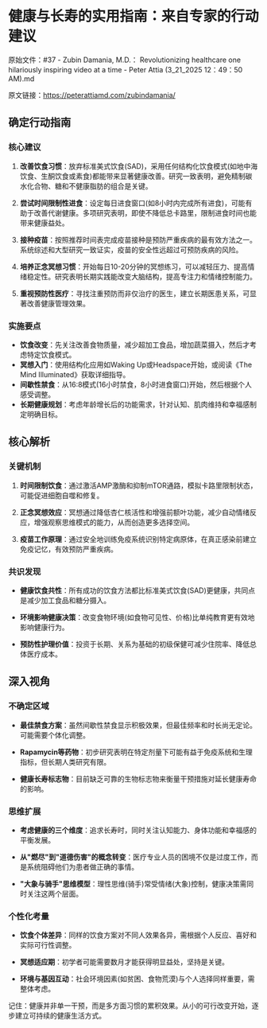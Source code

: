 # 健康与长寿的实用指南：来自专家的行动建议

原始文件：#37 - Zubin Damania, M.D.： Revolutionizing healthcare one hilariously inspiring video at a time - Peter Attia (3_21_2025 12：49：50 AM).md

原文链接：https://peterattiamd.com/zubindamania/

<YouTube videoId="IiuJZbxqkMg" />

## 确定行动指南

### 核心建议

1. **改善饮食习惯**：放弃标准美式饮食(SAD)，采用任何结构化饮食模式(如地中海饮食、生酮饮食或素食)都能带来显著健康改善。研究一致表明，避免精制碳水化合物、糖和不健康脂肪的组合是关键。

2. **尝试时间限制性进食**：设定每日进食窗口(如8小时内完成所有进食)，可能有助于改善代谢健康。多项研究表明，即使不降低总卡路里，限制进食时间也能带来健康益处。

3. **接种疫苗**：按照推荐时间表完成疫苗接种是预防严重疾病的最有效方法之一。系统综述和大型研究一致证实，疫苗的安全性远超过可预防疾病的风险。

4. **培养正念冥想习惯**：开始每日10-20分钟的冥想练习，可以减轻压力、提高情绪稳定性。研究表明长期实践能改变大脑结构，提高专注力和情绪控制能力。

5. **重视预防性医疗**：寻找注重预防而非仅治疗的医生，建立长期医患关系，可显著改善健康管理效果。

### 实施要点

- **饮食改变**：先关注改善食物质量，减少超加工食品，增加蔬菜摄入，然后才考虑特定饮食模式。
- **冥想入门**：使用结构化应用如Waking Up或Headspace开始，或阅读《The Mind Illuminated》获取详细指导。
- **间歇性禁食**：从16:8模式(16小时禁食，8小时进食窗口)开始，然后根据个人感受调整。
- **长期健康规划**：考虑年龄增长后的功能需求，针对认知、肌肉维持和幸福感制定明确目标。

## 核心解析

### 关键机制

1. **时间限制饮食**：通过激活AMP激酶和抑制mTOR通路，模拟卡路里限制状态，可能促进细胞自噬和修复。

2. **正念冥想效应**：冥想通过降低杏仁核活性和增强前额叶功能，减少自动情绪反应，增强观察思维模式的能力，从而创造更多选择空间。

3. **疫苗工作原理**：通过安全地训练免疫系统识别特定病原体，在真正感染前建立免疫记忆，有效预防严重疾病。

### 共识发现

- **健康饮食共性**：所有成功的饮食方法都比标准美式饮食(SAD)更健康，共同点是减少加工食品和糖分摄入。

- **环境影响健康决策**：改变食物环境(如食物可见性、价格)比单纯教育更有效地影响健康行为。

- **预防性护理价值**：投资于长期、关系为基础的初级保健可减少住院率、降低总体医疗成本。

## 深入视角

### 不确定区域

- **最佳禁食方案**：虽然间歇性禁食显示积极效果，但最佳频率和时长尚无定论。可能需要个体化调整。

- **Rapamycin等药物**：初步研究表明在特定剂量下可能有益于免疫系统和生理指标，但长期人类研究有限。

- **健康长寿标志物**：目前缺乏可靠的生物标志物来衡量干预措施对延长健康寿命的影响。

### 思维扩展

- **考虑健康的三个维度**：追求长寿时，同时关注认知能力、身体功能和幸福感的平衡发展。

- **从"燃尽"到"道德伤害"的概念转变**：医疗专业人员的困境不仅是过度工作，而是系统阻碍他们为患者做正确的事情。

- **"大象与骑手"思维模型**：理性思维(骑手)常受情绪(大象)控制，健康决策需同时关注这两个层面。

### 个性化考量

- **饮食个体差异**：同样的饮食方案对不同人效果各异，需根据个人反应、喜好和实际可行性调整。

- **冥想适应期**：初学者可能需要数月才能获得明显益处，坚持是关键。

- **环境与基因互动**：社会环境因素(如贫困、食物荒漠)与个人选择同样重要，需整体考虑。

记住：健康并非单一干预，而是多方面习惯的累积效果。从小的可行改变开始，逐步建立可持续的健康生活方式。